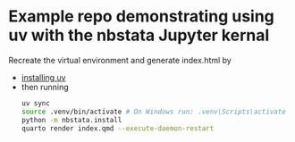 # Example repo demonstrating using uv with the nbstata Jupyter kernal

Recreate the virtual environment and generate index.html by

* [installing uv](https://docs.astral.sh/uv/getting-started/installation/)
* then running
  ```sh
  uv sync
  source .venv/bin/activate # On Windows run: .venv\Scripts\activate
  python -m nbstata.install
  quarto render index.qmd --execute-daemon-restart
  ```
